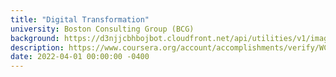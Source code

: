 ```yaml
---
title: "Digital Transformation"
university: Boston Consulting Group (BCG)
background: https://d3njjcbhbojbot.cloudfront.net/api/utilities/v1/imageproxy/https://coursera-university-assets.s3.amazonaws.com/f2/9b83af4f4a200e807feeb2969f02c9/uva_logo.png?auto=format%2Ccompress&dpr=1&w=80&h=80
description: https://www.coursera.org/account/accomplishments/verify/WCS74A4LYDE2
date: 2022-04-01 00:00:00 -0400
---
```

